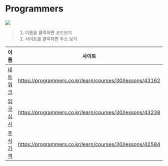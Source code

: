 # Programmers

![](https://media.vlpt.us/images/zayson/post/ca8533ed-674e-480c-9530-824ccb2fb0a6/programmers.png)

> 1. 이름을 클릭하면 코드보기
> 2. 사이트를 클릭하면 주소 보기

| 이름                                                         | 사이트                                |
| :----------------------------------------------------------- | ------------------------------------- |
| [네트워크](https://gitlab.com/kastori1990/algo/-/blob/master/programmers/네트워크.java) | https://programmers.co.kr/learn/courses/30/lessons/43162|
| [입국심사](https://gitlab.com/kastori1990/algo/-/blob/master/programmers/입국심사.java) | https://programmers.co.kr/learn/courses/30/lessons/43238|
| [주식가격](https://gitlab.com/kastori1990/algo/-/blob/master/programmers/주식가격.java) | https://programmers.co.kr/learn/courses/30/lessons/42584|
 
